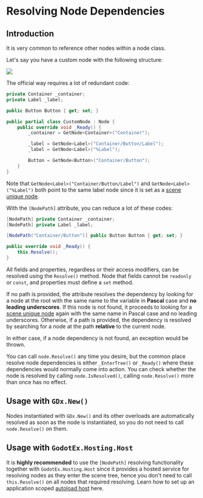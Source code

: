 # Resolving Node Dependencies

## Introduction

It is very common to reference other nodes within a node class.

Let's say you have a custom node with the following structure:

![](~/images/NodePathStructure.png)

The official way requires a lot of redundant code:

```csharp
private Container _container;
private Label _label;

public Button Button { get; set; }

public partial class CustomNode : Node {
    public override void _Ready() {
        _container = GetNode<Container>("Container");

        _label = GetNode<Label>("Container/Button/Label");
        _label = GetNode<Label>("%Label");

        Button = GetNode<Button>("Container/Button");
    }
}
```

Note that `GetNode<Label>("Container/Button/Label")` and `GetNode<Label>("%Label")` both point to the same label node since it is set as a [scene unique node](https://docs.godotengine.org/en/stable/tutorials/scripting/scene_unique_nodes.html).

With the `[NodePath]` attribute, you can reduce a lot of these codes:

```csharp
[NodePath] private Container _container;
[NodePath] private Label _label;

[NodePath("Container/Button")] public Button Button { get; set; }

public override void _Ready() {
    this.Resolve();
}
```

All fields and properties, regardless or their access modifiers, can be resolved using the `Resolve()` method. Node that fields cannot be `readonly` or `const`, and properties must define a `set` method.

If no path is provided, the attribute resolves the dependency by looking for a node at the root with the same name to the variable in **Pascal** case and **no leading underscores**. If this node is not found, it proceeds to looking for a [scene unique node](https://docs.godotengine.org/en/stable/tutorials/scripting/scene_unique_nodes.html) again with the same name in Pascal case and no leading underscores. Otherwise, if a path is provided, the dependency is resolved by searching for a node at the path **relative** to the current node.

In either case, if a node dependency is not found, an exception would be thrown.

You can call `node.Resolve()` any time you desire, but the common place resolve node dependencies is either `_EnterTree()` or `_Ready()` where these dependencies would normally come into action.
You can check whether the node is resolved by calling `node.IsResolved()`, calling `node.Resolve()` more than once has no effect.

## Usage with `GDx.New()`

Nodes instantiated with `GDx.New()` and its other overloads are automatically resolved as soon as the node is instantiated, so you do not need to call `node.Resolve()` on them.

## Usage with `GodotEx.Hosting.Host`

It is **highly recommended** to use the `[NodePath]` resolving functionality together with `GodotEx.Hosting.Host` since it provides a hosted service for resolving nodes as they enter the scene tree, hence you don't need to call `this.Resolve()` on all nodes that required resolving. Learn how to set up an application scoped [autoload host](~/docs/GodotEx.Hosting/Hosting.md#setting-up-an-autoload-host) here.

